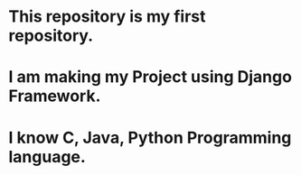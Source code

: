 # This repository is my first repository. 
# I am making my Project using Django Framework. 
# I know C, Java, Python Programming language. 


